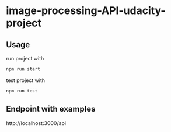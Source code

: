 # image-processing-API-udacity-project

## Usage

run project with

```js
npm run start
```

test project with

```js
npm run test
```

## Endpoint with examples

http://localhost:3000/api
